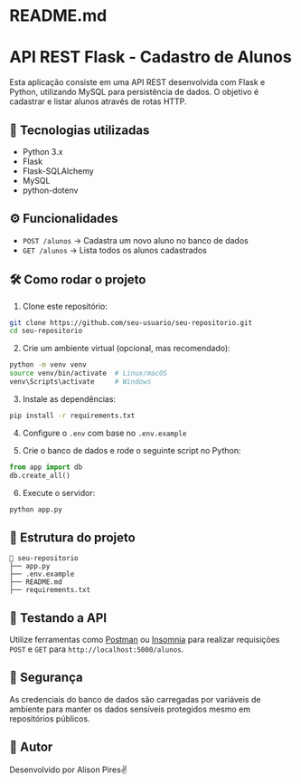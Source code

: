# README.md

# API REST Flask - Cadastro de Alunos

Esta aplicação consiste em uma API REST desenvolvida com Flask e Python, utilizando MySQL para persistência de dados. O objetivo é cadastrar e listar alunos através de rotas HTTP.

## 🚀 Tecnologias utilizadas
- Python 3.x
- Flask
- Flask-SQLAlchemy
- MySQL
- python-dotenv

## ⚙️ Funcionalidades

- `POST /alunos` → Cadastra um novo aluno no banco de dados
- `GET /alunos` → Lista todos os alunos cadastrados

## 🛠 Como rodar o projeto

1. Clone este repositório:
```bash
git clone https://github.com/seu-usuario/seu-repositorio.git
cd seu-repositorio
```

2. Crie um ambiente virtual (opcional, mas recomendado):
```bash
python -m venv venv
source venv/bin/activate  # Linux/macOS
venv\Scripts\activate     # Windows
```

3. Instale as dependências:
```bash
pip install -r requirements.txt
```

4. Configure o `.env` com base no `.env.example`

5. Crie o banco de dados e rode o seguinte script no Python:
```python
from app import db
db.create_all()
```

6. Execute o servidor:
```bash
python app.py
```

## 📂 Estrutura do projeto
```
📁 seu-repositorio
├── app.py
├── .env.example
├── README.md
├── requirements.txt
```

## 🧪 Testando a API
Utilize ferramentas como [Postman](https://www.postman.com/) ou [Insomnia](https://insomnia.rest/) para realizar requisições `POST` e `GET` para `http://localhost:5000/alunos`.

## 🔐 Segurança
As credenciais do banco de dados são carregadas por variáveis de ambiente para manter os dados sensíveis protegidos mesmo em repositórios públicos.

## 🧠 Autor
Desenvolvido por Alison Pires✌️
